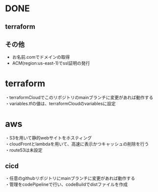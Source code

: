 # DONE
## terraform

## その他
- お名前.comでドメインの取得
- ACM(region:us-east-1)でssl証明の発行

# terraform
・terraformCloudでこのリポジトリのmainブランチに変更があれば動作する<br>
・variables.tfの値は、terraformCloudのvariablesに設定<br>

# aws
・S3を用いて静的webサイトをホスティング<br>
・cloudFrontとlambdaを用いて、高速に表示かつキャッシュの削除を行う<br>
・route53は未設定

## cicd
・任意のgithubリポジトリにmainブランチに変更があれば動作する<br>
・管理をcodePipelineで行い、codeBuildでdistファイルを作成